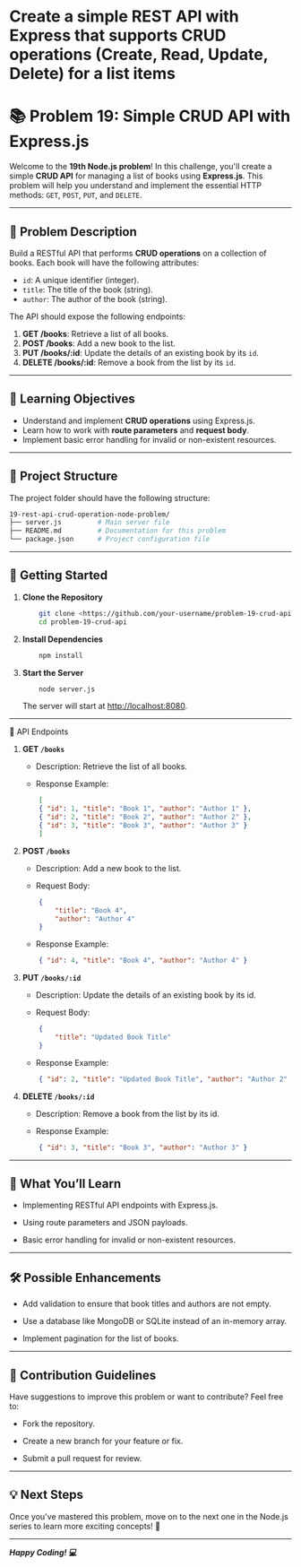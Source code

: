 # Create a simple REST API with Express that supports CRUD operations (Create, Read, Update, Delete) for a list items

# 📚 Problem 19: Simple CRUD API with Express.js

Welcome to the **19th Node.js problem**! In this challenge, you'll create a simple **CRUD API** for managing a list of books using **Express.js**. This problem will help you understand and implement the essential HTTP methods: `GET`, `POST`, `PUT`, and `DELETE`.

---

## 📝 Problem Description

Build a RESTful API that performs **CRUD operations** on a collection of books. Each book will have the following attributes:

- `id`: A unique identifier (integer).
- `title`: The title of the book (string).
- `author`: The author of the book (string).

The API should expose the following endpoints:

1. **GET /books**: Retrieve a list of all books.
2. **POST /books**: Add a new book to the list.
3. **PUT /books/:id**: Update the details of an existing book by its `id`.
4. **DELETE /books/:id**: Remove a book from the list by its `id`.

---

## 🎯 Learning Objectives

- Understand and implement **CRUD operations** using Express.js.
- Learn how to work with **route parameters** and **request body**.
- Implement basic error handling for invalid or non-existent resources.

---

## 📂 Project Structure

The project folder should have the following structure:

```bash
19-rest-api-crud-operation-node-problem/
├── server.js         # Main server file
├── README.md         # Documentation for this problem
└── package.json      # Project configuration file
```

---

## 🚀 Getting Started

1. **Clone the Repository**

    ```bash
        git clone <https://github.com/your-username/problem-19-crud-api.git>
        cd problem-19-crud-api
    ```

2. **Install Dependencies**

    ```bash
        npm install
    ```

3. **Start the Server**

    ```bash
        node server.js
    ```

    The server will start at <http://localhost:8080>.

---

🌟 API Endpoints

1. **GET `/books`**

    - Description: Retrieve the list of all books.

    - Response Example:

    ```json
        [
        { "id": 1, "title": "Book 1", "author": "Author 1" },
        { "id": 2, "title": "Book 2", "author": "Author 2" },
        { "id": 3, "title": "Book 3", "author": "Author 3" }
        ]
    ```

2. **POST `/books`**

    - Description: Add a new book to the list.

    - Request Body:

    ```json
        {
            "title": "Book 4",
            "author": "Author 4"
        }
    ```

    - Response Example:

    ```json
        { "id": 4, "title": "Book 4", "author": "Author 4" }
    ```

3. **PUT `/books/:id`**

    - Description: Update the details of an existing book by its id.

    - Request Body:

    ```json
        {
            "title": "Updated Book Title"
        }
    ```

   - Response Example:

    ```json
        { "id": 2, "title": "Updated Book Title", "author": "Author 2" }
    ```

4. **DELETE `/books/:id`**

    - Description: Remove a book from the list by its id.

    - Response Example:

    ```json
        { "id": 3, "title": "Book 3", "author": "Author 3" }
    ```

---

## 🧠 What You’ll Learn

- Implementing RESTful API endpoints with Express.js.

- Using route parameters and JSON payloads.

- Basic error handling for invalid or non-existent resources.

---

## 🛠️ Possible Enhancements

- Add validation to ensure that book titles and authors are not empty.

- Use a database like MongoDB or SQLite instead of an in-memory array.

- Implement pagination for the list of books.

---

## 🤝 Contribution Guidelines

Have suggestions to improve this problem or want to contribute? Feel free to:

- Fork the repository.

- Create a new branch for your feature or fix.

- Submit a pull request for review.

---

## 💡 Next Steps

Once you've mastered this problem, move on to the next one in the Node.js series to learn more exciting concepts! 🎉

---

***Happy Coding! 💻***
